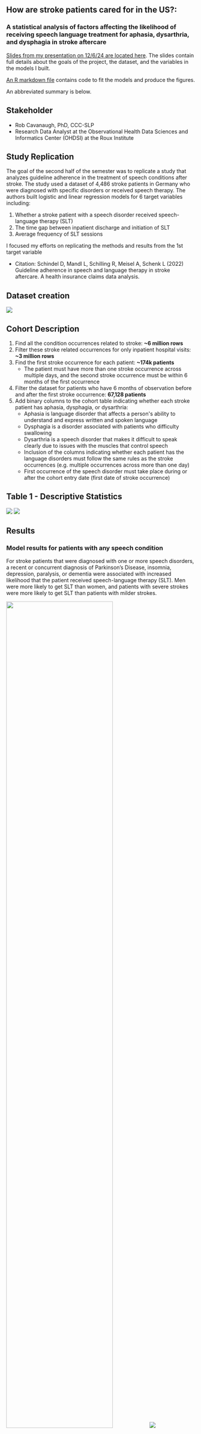 ## How are stroke patients cared for in the US?:
### A statistical analysis of factors affecting the likelihood of receiving speech language treatment for aphasia, dysarthria, and dysphagia in stroke aftercare

[Slides from my presentation on 12/6/24 are located here](figs/capstone_final_presentation_casey_tilton.pdf). The slides contain full details about the goals of the project, the dataset, and the variables in the models I built.

[An R markdown file](src/analysis/stroke_cohort_analysis.Rmd) contains code to fit the models and produce the figures.

An abbreviated summary is below.

## Stakeholder

* Rob Cavanaugh, PhD, CCC-SLP
* Research Data Analyst at the Observational Health Data Sciences and Informatics Center (OHDSI) at the Roux Institute


## Study Replication

The goal of the second half of the semester was to replicate a study that analyzes guideline adherence in the treatment of speech conditions after stroke. The study used a dataset of 4,486 stroke patients in Germany who were diagnosed with specific disorders or received speech therapy. The authors built logistic and linear regression models for 6 target variables including:

1. Whether a stroke patient with a speech disorder received speech-language therapy (SLT)
2. The time gap between inpatient discharge and initiation of SLT
3. Average frequency of SLT sessions

I focused my efforts on replicating the methods and results from the 1st target variable

* Citation: Schindel D, Mandl L, Schilling R, Meisel A, Schenk L (2022) Guideline adherence in speech and language therapy in stroke aftercare. A health insurance claims data analysis.

## Dataset creation

<img src= "figs/cohort_creation.png">


## Cohort Description
1. Find all the condition occurrences related to stroke: **~6 million rows**
2. Filter these stroke related occurrences for only inpatient hospital visits: **~3 million rows**
3. Find the first stroke occurrence for each patient: **~174k patients**
    * The patient must have more than one stroke occurrence across multiple days, and the second stroke occurrence must be within 6 months of the first occurrence
4. Filter the dataset for patients who have 6 months of observation before and after the first stroke occurrence: **67,128 patients**
5. Add binary columns to the cohort table indicating whether each stroke patient has aphasia, dysphagia, or dysarthria: 
    * Aphasia is language disorder that affects a person's ability to understand and express written and spoken language
    * Dysphagia is a disorder associated with patients who difficulty swallowing
    * Dysarthria is a speech disorder that makes it difficult to speak clearly due to issues with the muscles that control speech
    * Inclusion of the columns indicating whether each patient has the language disorders must follow the same rules as the stroke occurrences (e.g. multiple occurrences across more than one day)
    * First occurrence of the speech disorder must take place during or after the cohort entry date (first date of stroke occurrence)


## Table 1 - Descriptive Statistics

<img src= "figs/model_analysis/descriptive_stats.png">

<img src= "figs/model_analysis/venn_diagram.png">

## Results

### Model results for patients with any speech condition
For stroke patients that were diagnosed with one or more speech disorders, a recent or concurrent diagnosis of Parkinson’s Disease, insomnia, depression, paralysis, or dementia were associated with increased likelihood that the patient received speech-language therapy (SLT). Men were more likely to get SLT than women, and patients with severe strokes were more likely to get SLT than patients with milder strokes.

<img src= "figs/model_analysis/any_condition_summary.png" width="75%">
<img src= "figs/model_analysis/model_any_condition.png">

### Model results for patients with aphasia

For patients with aphasia, a diagnosis of Parkinson’s or paralysis were the strongest predictors of receiving SLT. A diagnoses of a migraine is associated with a decrease in the likelihood of receiving SLT.

<img src= "figs/model_analysis/aphasia_summary.png" width="75%">
<img src= "figs/model_analysis/aphasia.png">

### Model results for patients with dysphagia

For patients with dysphagia, diagnoses of Parkinson’s, paralysis, insomnia, depression, or dementia, or being a man was associated with a weak but statistically significant increase in the likelihood of receiving SLT.
<img src= "figs/model_analysis/dysphagia_summary.png" width="75%">
<img src= "figs/model_analysis/dysphagia.png">

### Model results for patients with dysarthria

For patients with dysarthria, a diagnoses of Parkinson's is a strong predictor of a patient receiving SLT. The coefficient of 0.6 in the model corresponds to an odds ratio of approximately 1.82, indicating an 82% increase in the odds of receiving SLT compared to patients without a Parkinson's diagnosis.

<img src= "figs/model_analysis/dysarthria_summary.png" width="75%">
<img src= "figs/model_analysis/dysarthria.png">

## Discussion

### Limitations 

* 1623 patients out of the 25,000 patients in the cohort (6.3%) did not have a CCI score and it is unclear why. I made the decision to impute the median CCI score to the rows that were missing. Is the missingness random, or does the missingness reflect something about those patients Running the model after dropping those rows affected the statistical significance and importance of some variables including the age groups

* The age variable is limited in the Pharmetrix+ database compared to the German study because patients born before or during 1937 are all binned into one year.

### Opportunities for Future Work

* Investigate missing CCI data
* Closely compare model results between datasets with missing rows dropped vs imputed
* Experiment with other methods of contrast coding for the age group variable
* Build linear regression models for other target variables:
1. The time gap between inpatient discharge and initiation of SLT
2. Average frequency of SLT sessions


## Acknowledgments

* Thanks to Rob Cavanaugh for his guidance and mentorship
